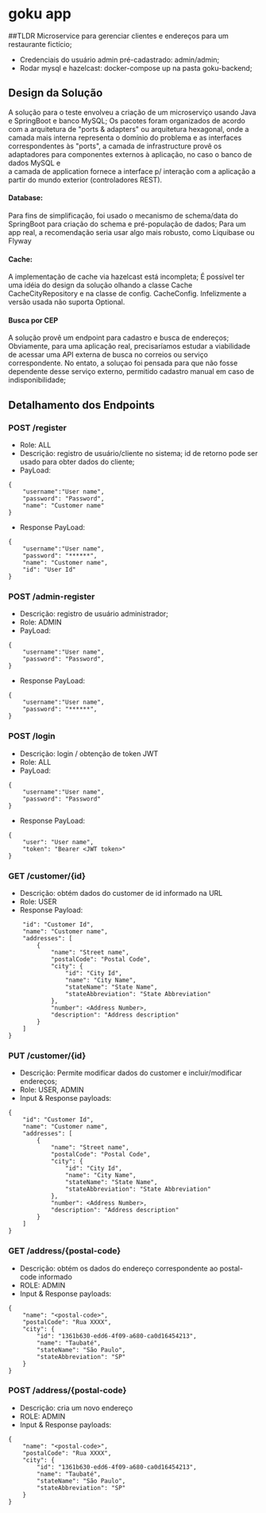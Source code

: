# goku app

##TLDR
Microservice para gerenciar clientes e endereços para um restaurante fictício; 
* Credenciais do usuário admin pré-cadastrado: admin/admin;
* Rodar mysql e hazelcast: docker-compose up na pasta goku-backend;

## Design da Solução
A solução para o teste envolveu a criação de um microserviço usando Java e SpringBoot e banco MySQL;
Os pacotes foram organizados de acordo com a arquitetura de "ports & adapters" ou arquitetura hexagonal, 
onde a camada mais interna representa o domínio do problema e as interfaces correspondentes às "ports", 
a camada de infrastructure provê os adaptadores para componentes externos à aplicação, no caso o banco de dados MySQL e  
a camada de application fornece a interface p/ interação com a aplicação a partir do mundo exterior (controladores REST).

#### Database:
Para fins de simplificação, foi usado o mecanismo de schema/data do SpringBoot para criação do schema e pré-população de dados; 
Para um app real, a recomendação seria usar algo mais robusto, como Liquibase ou Flyway

#### Cache:
A implementação de cache via hazelcast está incompleta; É possível ter uma idéia do design da solução olhando 
a classe Cache CacheCityRepository e na classe de config. CacheConfig. Infelizmente a versão usada não suporta Optional.   

#### Busca por CEP
A solução provê um endpoint para cadastro e busca de endereços; Obviamente, para uma aplicação real, precisaríamos 
estudar a viabilidade de acessar uma API externa de busca no correios ou serviço correspondente.
No entato, a soluçao foi pensada para que não fosse dependente desse serviço externo, permitido cadastro manual 
em caso de indisponibilidade; 

## Detalhamento dos Endpoints 

### POST /register
* Role: ALL
* Descrição: registro de usuário/cliente no sistema; id de retorno pode ser usado para obter dados do cliente;
* PayLoad:
```
{
    "username":"User name",
    "password": "Password", 
    "name": "Customer name"
}
```
* Response PayLoad:
```
{
    "username":"User name",
    "password": "******",
    "name": "Customer name",
    "id": "User Id"
}
```
### POST /admin-register
* Descrição: registro de usuário administrador;
* Role: ADMIN
* PayLoad:
```
{
    "username":"User name",
    "password": "Password", 
}
```
* Response PayLoad:
```
{
    "username":"User name",
    "password": "******",
}
```

### POST /login
* Descrição: login / obtenção de token JWT
* Role: ALL
* PayLoad:
```
{
    "username":"User name",
    "password": "Password" 
}
```
* Response PayLoad:
```
{
    "user": "User name",
    "token": "Bearer <JWT token>"
}
```

### GET /customer/{id}
* Descrição: obtém dados do customer de id informado na URL
* Role: USER
* Response Payload:
```{
    "id": "Customer Id",
    "name": "Customer name",
    "addresses": [
        {
            "name": "Street name",
            "postalCode": "Postal Code",
            "city": {
                "id": "City Id",
                "name": "City Name",
                "stateName": "State Name",
                "stateAbbreviation": "State Abbreviation"
            },
            "number": <Address Number>,
            "description": "Address description"
        }
    ]
}
```

### PUT /customer/{id}
* Descrição: Permite modificar dados do customer e incluir/modificar endereços;
* Role: USER, ADMIN
* Input & Response payloads:
```
{
    "id": "Customer Id",
    "name": "Customer name",
    "addresses": [
        {
            "name": "Street name",
            "postalCode": "Postal Code",
            "city": {
                "id": "City Id",
                "name": "City Name",
                "stateName": "State Name",
                "stateAbbreviation": "State Abbreviation"
            },
            "number": <Address Number>,
            "description": "Address description"
        }
    ]
}
```
### GET /address/{postal-code}
* Descrição: obtém os dados do endereço correspondente ao postal-code informado
* ROLE: ADMIN
* Input & Response payloads:
```
{
    "name": "<postal-code>",
    "postalCode": "Rua XXXX",
    "city": {
        "id": "1361b630-edd6-4f09-a680-ca0d16454213",
        "name": "Taubaté",
        "stateName": "São Paulo",
        "stateAbbreviation": "SP"
    }
}
```

### POST /address/{postal-code}
* Descrição: cria um novo endereço
* ROLE: ADMIN
* Input & Response payloads:
```
{
    "name": "<postal-code>",
    "postalCode": "Rua XXXX",
    "city": {
        "id": "1361b630-edd6-4f09-a680-ca0d16454213",
        "name": "Taubaté",
        "stateName": "São Paulo",
        "stateAbbreviation": "SP"
    }
}
```